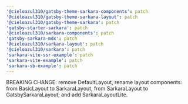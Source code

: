 ```yaml
---
'@cieloazul310/gatsby-theme-sarkara-components': patch
'@cieloazul310/gatsby-theme-sarkara-layout': patch
'@cieloazul310/gatsby-theme-sarkara': patch
'gatsby-starter-sarkara': patch
'@cieloazul310/sarkara-components': patch
'gatsby-sarkara-mdx': patch
'@cieloazul310/sarkara-layout': patch
'@cieloazul310/sarkara': patch
'sarkara-vite-ssr-example': patch
'sarkara-vite-example': patch
'sarkara-sb-example': patch
---
```


BREAKING CHANGE: remove DefaultLayout, rename layout components: from BasicLayout to SarkaraLayout, from SarkaraLayout to GatsbySarkaraLayout; and add SarkaraLayoutLite.
